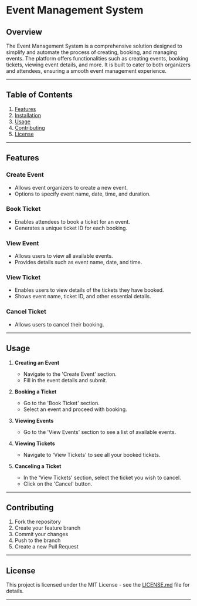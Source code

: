 # Event Management System

## Overview

The Event Management System is a comprehensive solution designed to simplify and automate the process of creating, booking, and managing events. The platform offers functionalities such as creating events, booking tickets, viewing event details, and more. It is built to cater to both organizers and attendees, ensuring a smooth event management experience.

---

## Table of Contents
1. [Features](#features)
2. [Installation](#installation)
3. [Usage](#usage)
4. [Contributing](#contributing)
5. [License](#license)

---

## Features

### Create Event
- Allows event organizers to create a new event.
- Options to specify event name, date, time, and duration.

### Book Ticket
- Enables attendees to book a ticket for an event.
- Generates a unique ticket ID for each booking.

### View Event
- Allows users to view all available events.
- Provides details such as event name, date, and time.

### View Ticket
- Enables users to view details of the tickets they have booked.
- Shows event name, ticket ID, and other essential details.

### Cancel Ticket
- Allows users to cancel their booking.

---

## Usage

1. **Creating an Event**
    - Navigate to the 'Create Event' section.
    - Fill in the event details and submit.

2. **Booking a Ticket**
    - Go to the 'Book Ticket' section.
    - Select an event and proceed with booking.

3. **Viewing Events**
    - Go to the 'View Events' section to see a list of available events.

4. **Viewing Tickets**
    - Navigate to 'View Tickets' to see all your booked tickets.

5. **Canceling a Ticket**
    - In the 'View Tickets' section, select the ticket you wish to cancel.
    - Click on the 'Cancel' button.

---

## Contributing

1. Fork the repository
2. Create your feature branch 
3. Commit your changes
4. Push to the branch
5. Create a new Pull Request

---

## License

This project is licensed under the MIT License - see the [LICENSE.md](LICENSE.md) file for details.

---
